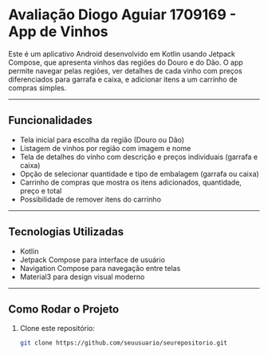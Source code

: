 # Avaliação Diogo Aguiar 1709169 - App de Vinhos

Este é um aplicativo Android desenvolvido em Kotlin usando Jetpack Compose, que apresenta vinhos das regiões do Douro e do Dão. O app permite navegar pelas regiões, ver detalhes de cada vinho com preços diferenciados para garrafa e caixa, e adicionar itens a um carrinho de compras simples.

---

## Funcionalidades

- Tela inicial para escolha da região (Douro ou Dão)
- Listagem de vinhos por região com imagem e nome
- Tela de detalhes do vinho com descrição e preços individuais (garrafa e caixa)
- Opção de selecionar quantidade e tipo de embalagem (garrafa ou caixa)
- Carrinho de compras que mostra os itens adicionados, quantidade, preço e total
- Possibilidade de remover itens do carrinho

---

## Tecnologias Utilizadas

- Kotlin
- Jetpack Compose para interface de usuário
- Navigation Compose para navegação entre telas
- Material3 para design visual moderno

---

## Como Rodar o Projeto

1. Clone este repositório:
   ```bash
   git clone https://github.com/seuusuario/seurepositorio.git
